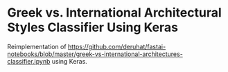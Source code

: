 # Greek vs. International Architectural Styles Classifier Using Keras
Reimplementation of https://github.com/deruhat/fastai-notebooks/blob/master/greek-vs-international-architectures-classifier.ipynb using Keras.
